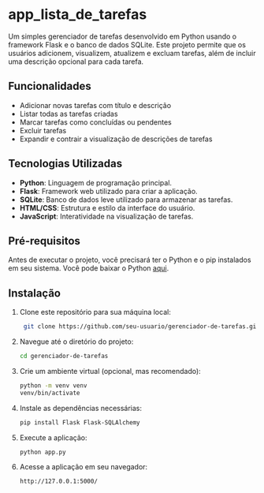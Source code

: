 ﻿# app_lista_de_tarefas

Um simples gerenciador de tarefas desenvolvido em Python usando o framework Flask e o banco de dados SQLite. Este projeto permite que os usuários adicionem, visualizem, atualizem e excluam tarefas, além de incluir uma descrição opcional para cada tarefa.

## Funcionalidades

- Adicionar novas tarefas com título e descrição
- Listar todas as tarefas criadas
- Marcar tarefas como concluídas ou pendentes
- Excluir tarefas
- Expandir e contrair a visualização de descrições de tarefas

## Tecnologias Utilizadas

- **Python**: Linguagem de programação principal.
- **Flask**: Framework web utilizado para criar a aplicação.
- **SQLite**: Banco de dados leve utilizado para armazenar as tarefas.
- **HTML/CSS**: Estrutura e estilo da interface do usuário.
- **JavaScript**: Interatividade na visualização de tarefas.

## Pré-requisitos

Antes de executar o projeto, você precisará ter o Python e o pip instalados em seu sistema. Você pode baixar o Python [aqui](https://www.python.org/downloads/).

## Instalação

1. Clone este repositório para sua máquina local:
   ```bash
    git clone https://github.com/seu-usuario/gerenciador-de-tarefas.git

2. Navegue até o diretório do projeto:
   ```bash
   cd gerenciador-de-tarefas

4. Crie um ambiente virtual (opcional, mas recomendado): 
    ```bash
    python -m venv venv 
    venv/bin/activate

5. Instale as dependências necessárias:
    ```bash
    pip install Flask Flask-SQLAlchemy

6. Execute a aplicação: 
    ```bash
    python app.py

7. Acesse a aplicação em seu navegador: 
    ```bash
    http://127.0.0.1:5000/
